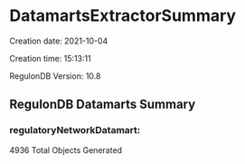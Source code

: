 # DatamartsExtractorSummary 
Creation date: 2021-10-04
 
Creation time: 15:13:11
 
RegulonDB Version: 10.8 

## RegulonDB Datamarts Summary 

 ### regulatoryNetworkDatamart: 
 4936 Total Objects Generated